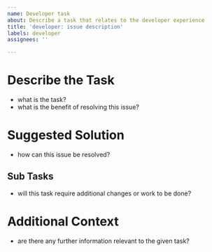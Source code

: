 ```yaml
---
name: Developer task
about: Describe a task that relates to the developer experience
title: 'developer: issue description'
labels: developer
assignees: ''

---
```


# Describe the Task
- what is the task?
- what is the benefit of resolving this issue?

# Suggested Solution
- how can this issue be resolved?

## Sub Tasks
- will this task require additional changes or work to be done?

# Additional Context
- are there any further information relevant to the given task?
